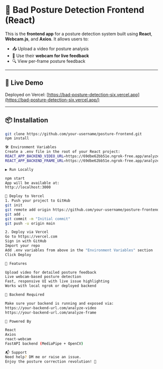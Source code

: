 # 🎯 Bad Posture Detection Frontend (React)

This is the **frontend app** for a posture detection system built using **React**, **Webcam.js**, and **Axios**. It allows users to:

- 📤 Upload a video for posture analysis  
- 🎥 Use their **webcam for live feedback**  
- 🔍 View per-frame posture feedback

---

## 🚀 Live Demo

Deployed on Vercel: [https://bad-posture-detection-six.vercel.app](https://bad-posture-detection-six.vercel.app/)

---

## 📦 Installation

```bash
git clone https://github.com/your-username/posture-frontend.git
npm install

🛠️ Environment Variables
Create a .env file in the root of your React project:
REACT_APP_BACKEND_VIDEO_URL=https://69dbe62bb51e.ngrok-free.app/analyze-video
REACT_APP_BACKEND_FRAME_URL=https://69dbe62bb51e.ngrok-free.app/analyze-frame

▶️ Run Locally

npm start
App will be available at:
http://localhost:3000

🚀 Deploy to Vercel
1. Push your project to GitHub
git init
git remote add origin https://github.com/your-username/posture-frontend.git
git add .
git commit -m "Initial commit"
git push -u origin main

2. Deploy via Vercel
Go to https://vercel.com
Sign in with GitHub
Import your repo
Add .env variables from above in the "Environment Variables" section
Click Deploy

🌟 Features

Upload video for detailed posture feedback
Live webcam-based posture detection
Fast, responsive UI with live issue highlighting
Works with local ngrok or deployed backend

🧠 Backend Required

Make sure your backend is running and exposed via:
https://your-backend-url.com/analyze-video
https://your-backend-url.com/analyze-frame

📸 Powered By

React
Axios
react-webcam
FastAPI backend (MediaPipe + OpenCV)

📬 Support
Need help? DM me or raise an issue.
Enjoy the posture correction revolution! 💪
